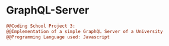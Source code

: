 # GraphQL-Server
```diff
@@Coding School Project 3:
@@Implementation of a simple GraphQL Server of a University
@@Programming Language used: Javascript
